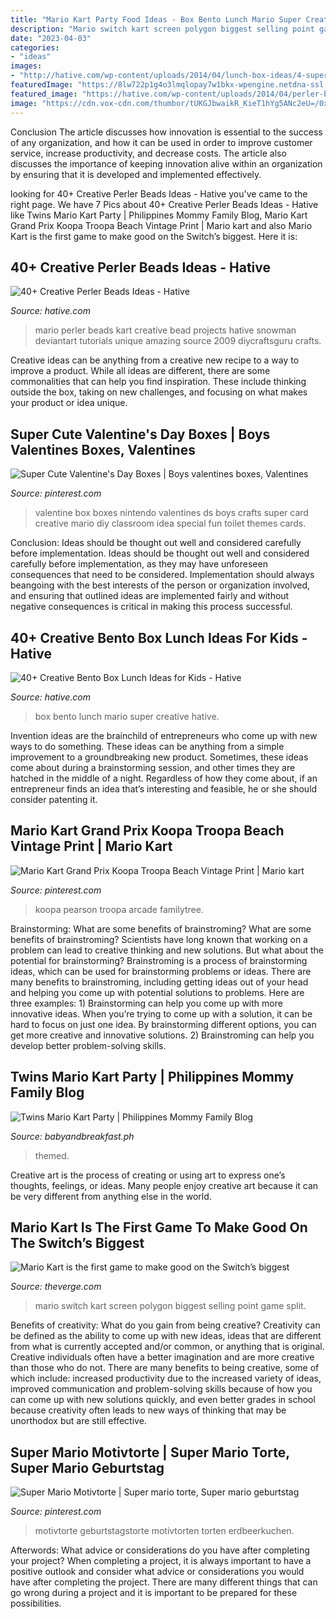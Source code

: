 ```yaml
---
title: "Mario Kart Party Food Ideas - Box Bento Lunch Mario Super Creative Hative"
description: "Mario switch kart screen polygon biggest selling point game split"
date: "2023-04-03"
categories:
- "ideas"
images:
- "http://hative.com/wp-content/uploads/2014/04/lunch-box-ideas/4-super-mario-lunch-box.jpg"
featuredImage: "https://8lw722p1g4o3lmqlopay7w1bkx-wpengine.netdna-ssl.com/wp-content/uploads/2020/02/Its-a-Twin-Justin-and-Jeriels-Mario-Kart-Themed-Birthday-Party-25.jpg"
featured_image: "https://hative.com/wp-content/uploads/2014/04/perler-beads-ideas/7-mario-perler-bead.jpg"
image: "https://cdn.vox-cdn.com/thumbor/tUKGJbwaikR_KieT1hYg5ANc2eU=/0x0:1280x720/1200x800/filters:focal(538x258:742x462)/cdn.vox-cdn.com/uploads/chorus_image/image/54608651/NintendoSwitch_MarioKart8Deluxe_Presentation2017_scrn27_bmp_jpgcopy.0.jpg"
---
```



Conclusion
The article discusses how innovation is essential to the success of any organization, and how it can be used in order to improve customer service, increase productivity, and decrease costs. The article also discusses the importance of keeping innovation alive within an organization by ensuring that it is developed and implemented effectively.

	

		
looking for 40+ Creative Perler Beads Ideas - Hative you've came to the right page. We have 7 Pics about 40+ Creative Perler Beads Ideas - Hative like Twins Mario Kart Party | Philippines Mommy Family Blog, Mario Kart Grand Prix Koopa Troopa Beach Vintage Print | Mario kart and also Mario Kart is the first game to make good on the Switch’s biggest. Here it is:
		
    
## 40+ Creative Perler Beads Ideas - Hative

<img loading=lazy src="https://hative.com/wp-content/uploads/2014/04/perler-beads-ideas/7-mario-perler-bead.jpg" onerror="this.onerror=null;this.src='https://tse4.mm.bing.net/th?id=OIP.zULHWMOw4dnxqqloE6_oTAHaE7&amp;pid=15.1';" alt="40+ Creative Perler Beads Ideas - Hative">

_Source: hative.com_

>mario perler beads kart creative bead projects hative snowman deviantart tutorials unique amazing source 2009 diycraftsguru crafts. 

	

Creative ideas can be anything from a creative new recipe to a way to improve a product. While all ideas are different, there are some commonalities that can help you find inspiration. These include thinking outside the box, taking on new challenges, and focusing on what makes your product or idea unique.

    
## Super Cute Valentine&#039;s Day Boxes | Boys Valentines Boxes, Valentines

<img loading=lazy src="https://i.pinimg.com/736x/d5/56/94/d55694a3670ce64585833812ccad1aed--valentine-day-boxes-mario-valentine-box-ideas.jpg" onerror="this.onerror=null;this.src='https://tse1.mm.bing.net/th?id=OIP.11E2L4ZAVSfpwaoIyhxK7QHaJ6&amp;pid=15.1';" alt="Super Cute Valentine&#039;s Day Boxes | Boys valentines boxes, Valentines">

_Source: pinterest.com_

>valentine box boxes nintendo valentines ds boys crafts super card creative mario diy classroom idea special fun toilet themes cards. 

	

Conclusion: Ideas should be thought out well and considered carefully before implementation.
Ideas should be thought out well and considered carefully before implementation, as they may have unforeseen consequences that need to be considered. Implementation should always beangoing with the best interests of the person or organization involved, and ensuring that outlined ideas are implemented fairly and without negative consequences is critical in making this process successful.

    
## 40+ Creative Bento Box Lunch Ideas For Kids - Hative

<img loading=lazy src="http://hative.com/wp-content/uploads/2014/04/lunch-box-ideas/4-super-mario-lunch-box.jpg" onerror="this.onerror=null;this.src='https://tse1.mm.bing.net/th?id=OIP.S0ujmum2y1PF39iHaIP4bwHaJF&amp;pid=15.1';" alt="40+ Creative Bento Box Lunch Ideas for Kids - Hative">

_Source: hative.com_

>box bento lunch mario super creative hative. 

	

Invention ideas are the brainchild of entrepreneurs who come up with new ways to do something. These ideas can be anything from a simple improvement to a groundbreaking new product. Sometimes, these ideas come about during a brainstorming session, and other times they are hatched in the middle of a night. Regardless of how they come about, if an entrepreneur finds an idea that’s interesting and feasible, he or she should consider patenting it.

    
## Mario Kart Grand Prix Koopa Troopa Beach Vintage Print | Mario Kart

<img loading=lazy src="https://i.pinimg.com/736x/3e/af/77/3eaf7795e9a1fedfc994467c91e6a074.jpg" onerror="this.onerror=null;this.src='https://tse2.mm.bing.net/th?id=OIP.Q1oKsTamV2_WiTPdhYaa-wHaKx&amp;pid=15.1';" alt="Mario Kart Grand Prix Koopa Troopa Beach Vintage Print | Mario kart">

_Source: pinterest.com_

>koopa pearson troopa arcade familytree. 

	

Brainstorming: What are some benefits of brainstroming?
What are some benefits of brainstroming? Scientists have long known that working on a problem can lead to creative thinking and new solutions. But what about the potential for brainstorming? Brainstroming is a process of brainstorming ideas, which can be used for brainstorming problems or ideas. There are many benefits to brainstroming, including getting ideas out of your head and helping you come up with potential solutions to problems. Here are three examples: 1) Brainstorming can help you come up with more innovative ideas. When you’re trying to come up with a solution, it can be hard to focus on just one idea. By brainstorming different options, you can get more creative and innovative solutions. 2) Brainstroming can help you develop better problem-solving skills.

    
## Twins Mario Kart Party | Philippines Mommy Family Blog

<img loading=lazy src="https://8lw722p1g4o3lmqlopay7w1bkx-wpengine.netdna-ssl.com/wp-content/uploads/2020/02/Its-a-Twin-Justin-and-Jeriels-Mario-Kart-Themed-Birthday-Party-25.jpg" onerror="this.onerror=null;this.src='https://tse4.mm.bing.net/th?id=OIP.DuMPJ0tzznNGQqZKsZBLpQHaLH&amp;pid=15.1';" alt="Twins Mario Kart Party | Philippines Mommy Family Blog">

_Source: babyandbreakfast.ph_

>themed. 

	

Creative art is the process of creating or using art to express one’s thoughts, feelings, or ideas. Many people enjoy creative art because it can be very different from anything else in the world.

    
## Mario Kart Is The First Game To Make Good On The Switch’s Biggest

<img loading=lazy src="https://cdn.vox-cdn.com/thumbor/tUKGJbwaikR_KieT1hYg5ANc2eU=/0x0:1280x720/1200x800/filters:focal(538x258:742x462)/cdn.vox-cdn.com/uploads/chorus_image/image/54608651/NintendoSwitch_MarioKart8Deluxe_Presentation2017_scrn27_bmp_jpgcopy.0.jpg" onerror="this.onerror=null;this.src='https://tse3.mm.bing.net/th?id=OIP.ptOb1ZPjpePeyecTt1IBDQHaE8&amp;pid=15.1';" alt="Mario Kart is the first game to make good on the Switch’s biggest">

_Source: theverge.com_

>mario switch kart screen polygon biggest selling point game split. 

	

Benefits of creativity: What do you gain from being creative?
Creativity can be defined as the ability to come up with new ideas, ideas that are different from what is currently accepted and/or common, or anything that is original. Creative individuals often have a better imagination and are more creative than those who do not. There are many benefits to being creative, some of which include: increased productivity due to the increased variety of ideas, improved communication and problem-solving skills because of how you can come up with new solutions quickly, and even better grades in school because creativity often leads to new ways of thinking that may be unorthodox but are still effective.

    
## Super Mario Motivtorte | Super Mario Torte, Super Mario Geburtstag

<img loading=lazy src="https://i.pinimg.com/736x/f6/f1/54/f6f154f3134dbda59fed86560c7af3ff.jpg" onerror="this.onerror=null;this.src='https://tse3.mm.bing.net/th?id=OIP.AUANOmExcia8v1AdEWmBNAHaJ3&amp;pid=15.1';" alt="Super Mario Motivtorte | Super mario torte, Super mario geburtstag">

_Source: pinterest.com_

>motivtorte geburtstagstorte motivtorten torten erdbeerkuchen. 

	

Afterwords: What advice or considerations do you have after completing your project?
When completing a project, it is always important to have a positive outlook and consider what advice or considerations you would have after completing the project. There are many different things that can go wrong during a project and it is important to be prepared for these possibilities.

